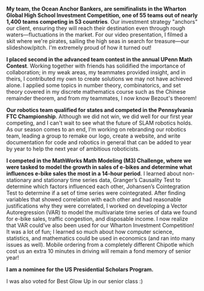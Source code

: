 **My team, the Ocean Anchor Bankers, are semifinalists in the Wharton Global High School Investment Competition, one of 55 teams out of nearly 1,400 teams competing in 53 countries**. Our investment strategy "anchors" our client, ensuring they will reach their destination even through rough waters—fluctuations in the market. For our video presentation, I filmed a skit where we're pirates, sailing the high seas in search for treasure—our slideshow/pitch. I'm extremely proud of how it turned out!  

**I placed second in the advanced team contest in the annual UPenn Math Contest**. Working together with friends has solidified the importance of collaboration; in my weak areas, my teammates provided insight, and in theirs, I contributed my own to create solutions we may not have achieved alone. I applied some topics in number theory, combinatorics, and set theory covered in my discrete mathematics course such as the Chinese remainder theorem, and from my teammates, I now know Bezout's theorem!

**Our robotics team qualified for states and competed in the Pennsylvania FTC Championship**. Although we did not win, we did well for our first year competing, and I can't wait to see what the future of SLAM robotics holds. As our season comes to an end, I'm working on rebranding our robotics team, leading a group to remake our logo, create a website, and write documentation for code and robotics in general that can be added to year by year to help the next year of ambitious roboticists.

**I competed in the MathWorks Math Modeling (M3) Challenge, where we were tasked to model the growth in sales of e-bikes and determine what influences e-bike sales the most in a 14-hour period**. I learned about non-stationary and stationary time series data, Granger’s Causality Test to determine which factors influenced each other, Johansen’s Cointegration Test to determine if a set of time series were cointegrated. After finding variables that showed correlation with each other and had reasonable justifications why they were correlated, I worked on developing a Vector Autoregression (VAR) to model the multivariate time series of data we found for e-bike sales, traffic congestion, and disposable income. I now realize that VAR could’ve also been used for our Wharton Investment Competition! It was a lot of fun; I learned so much about how computer science, statistics, and mathematics could be used in economics (and ran into many issues as well). Mobile ordering from a completely different Chipotle which cost us an extra 10 minutes in driving will remain a fond memory of senior year!

**I am a nominee for the US Presidential Scholars Program.**

I was also voted for Best Glow Up in our senior class :)